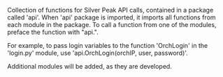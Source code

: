 Collection of functions for Silver Peak API calls,
contained in a package called 'api'.  When 'api' package
is imported, it imports all functions from each module
in the package.  To call a function from one of the modules,
preface the function with "api.".

For example, to pass login variables to the function 'OrchLogin'
in the 'login.py' module, use 'api.OrchLogin(orchIP, user, password)'.

Additional modules will be added, as they are developed.
